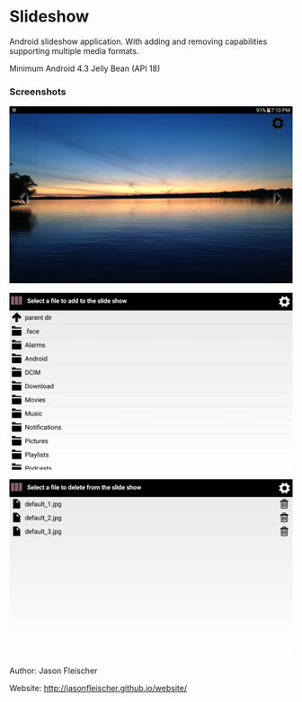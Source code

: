 # Slideshow
Android slideshow application. With adding and removing capabilities supporting multiple media formats.

Minimum Android 4.3 Jelly Bean (API 18)

### Screenshots
![main](/screenshots/main.png)

![add](/screenshots/add.png)

![remove](/screenshots/remove.png)


Author: Jason Fleischer

Website: http://jasonfleischer.github.io/website/
